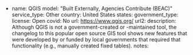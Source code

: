 
- name: QGIS
model: "Built Externally, Agencies Contribute (BEAC)"
service_type: Other
country: United States
states: 
government_type: 
license: Open
covid: No
url: https://www.qgis.org/
url2: 
description: Although QGIS is not a government-created or -maintained tool, the changelog to this popular open source GIS tool shows new features that were developed by or funded by local governments that required that functionality (e.g., manually created fixed tables).
notes: 